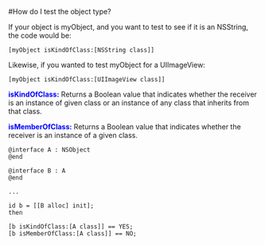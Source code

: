 #How do I test the object type?

If your object is myObject, and you want to test to see if it is an NSString, the code would be:

	[myObject isKindOfClass:[NSString class]]
	
Likewise, if you wanted to test myObject for a UIImageView:

	[myObject isKindOfClass:[UIImageView class]]
	
	

<b><font color=blue>isKindOfClass:</font></b> Returns a Boolean value that indicates whether the receiver is an instance of given class or an instance of any class that inherits from that class.

<b><font color=blue>isMemberOfClass:</font></b>  Returns a Boolean value that indicates whether the receiver is an instance of a given class.


	@interface A : NSObject 
	@end
	
	@interface B : A
	@end
	
	...
	
	id b = [[B alloc] init];
	then
	
	[b isKindOfClass:[A class]] == YES;
	[b isMemberOfClass:[A class]] == NO;